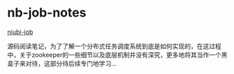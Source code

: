 # nb-job-notes

[niubi-job](https://github.com/xiaolongzuo/niubi-job)

源码阅读笔记，为了了解一个分布式任务调度系统到底是如何实现的，在这过程中，关于zookeeper的一些细节以及底层机制并没有深究，更多地将其当作一个黑盒子来对待，这部分待后续专门地学习...
